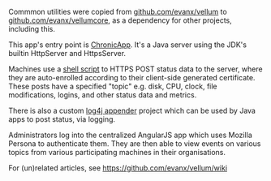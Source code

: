 
Commmon utilities were copied from <a href="https://github.com/evanx/vellum">github.com/evanx/vellum</a> to <a href="https://github.com/evanx/vellumcore">github.com/evanx/vellumcore</a>, as a dependency for other projects, including this.

This app's entry point is <a href="https://github.com/evanx/chronic/blob/master/src/chronic/app/ChronicApp.java">ChronicApp</a>. It's a Java server using the JDK's builtin HttpServer and HttpsServer.

Machines use a <a href="https://github.com/evanx/chronic/tree/master/src/chronic/web/sample/chronica.sh">shell script</a> to HTTPS POST status data to the server, where they are auto-enrolled according to their client-side generated certificate. These posts have a specified "topic" e.g. disk, CPU, clock, file modifications, logins, and other status data and metrics. 

There is also a custom <a href="https://github.com/evanx/chronic4j">log4j appender</a> project which can be used by Java apps to post status, via logging.

Administrators log into the centralized AngularJS app which uses Mozilla Persona to authenticate them. They are then able to view events on various topics from various participating machines in their organisations.

For (un)related articles, see https://github.com/evanx/vellum/wiki
